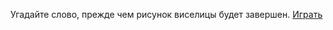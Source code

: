 Угадайте слово, прежде чем рисунок виселицы будет завершен. [Играть](https://gallows-i7fv.onrender.com)
